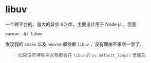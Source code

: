 # libuv

一个跨平台的、强大的异步 I/O 库，主要设计用于 Node.js ，但我

```shell
pacman -Qi libuv
```

发现我的 `cmake` 以及 `neovim` 都依赖 `libuv` ，没有理由不来学一学了。

> 如果没有特殊需求我都会在 `libuv` 的 `uv_default_loop()` 里面玩
